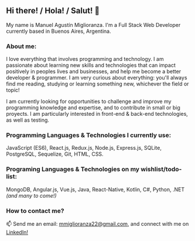 ## Hi there! / Hola! / Salut! 👋

My name is Manuel Agustín Miglioranza. I'm a Full Stack Web Developer currently based in Buenos Aires, Argentina.

### About me:

I love everything that involves programming and technology. I am passionate about learning new skills and technologies that can impact positively in peoples lives and businesses, and help me become a better developer & programmer. I am very curious about everything: you'll always find me reading, studying or learning something new, whichever the field or topic!

I am currently looking for opportunities to challenge and improve my programming knowledge and expertise, and to contribute in small or big proyects. I am particularly interested in front-end & back-end technologies, as well as testing.

### Programming Languages & Technologies I currently use:

JavaScript (ES6), React.js, Redux.js, Node.js, Express.js, SQLite, PostgreSQL, Sequelize, Git, HTML, CSS.


### Programing Languages & Technologies on my wishlist/todo-list:

MongoDB, Angular.js, Vue.js, Java, React-Native, Kotlin, C#, Python, .NET *(and many to come!)*

### How to contact me?

📫 Send me an email: mmiglioranza22@gmail.com, and connect with me on [LinkedIn!](https://www.linkedin.com/in/manuel-miglioranza-arg?lipi=urn%3Ali%3Apage%3Ad_flagship3_profile_view_base_contact_details%3BLveXbnk%2FR9qadzMfiI%2Fj0g%3D%3D)


